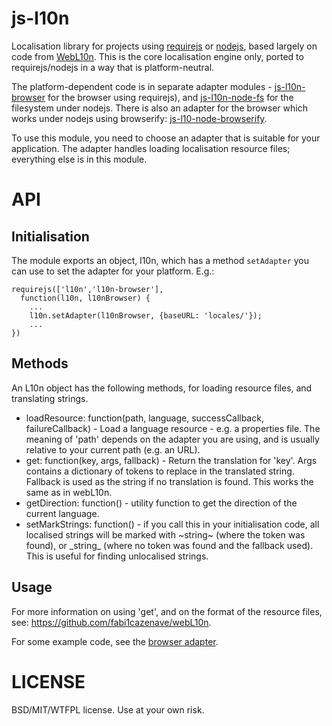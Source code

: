 js-l10n
=======

Localisation library for projects using [requirejs](http://requirejs.org/) or [nodejs](http://nodejs.org/), based largely on code from [WebL10n](https://github.com/fabi1cazenave/webL10n). This is the core localisation engine only, ported to requirejs/nodejs in a way that is platform-neutral.

The platform-dependent code is in separate adapter modules - [js-l10n-browser](https://github.com/highfellow/js-l10n-browser) for the browser using requirejs), and [js-l10n-node-fs](https://github.com/highfellow/js-l10n-node-fs) for the filesystem under nodejs. There is also an adapter for the browser which works under nodejs using browserify: [js-l10-node-browserify](https://github.com/highfellow/js-l10n-node-browserify).

To use this module, you need to choose an adapter that is suitable for your application. The adapter handles loading localisation resource files; everything else is in this module.

API
===

Initialisation
--------------

The module exports an object, l10n, which has a method `setAdapter` you can use to set the adapter for your platform. E.g.:

```
requirejs(['l10n','l10n-browser'],
  function(l10n, l10nBrowser) {
    ...
    l10n.setAdapter(l10nBrowser, {baseURL: 'locales/'});
    ...
})
```

Methods
-------

An L10n object has the following methods, for loading resource files, and translating strings.

  * loadResource: function(path, language, successCallback, failureCallback) - Load a language resource - e.g. a properties file. The meaning of 'path' depends on the adapter you are using, and is usually relative to your current path (e.g. an URL).
  * get: function(key, args, fallback) - Return the translation for 'key'. Args contains a dictionary of tokens to replace in the translated string. Fallback is used as the string if no translation is found. This works the same as in webL10n.
  * getDirection: function() - utility function to get the direction of the current language.
  * setMarkStrings: function() - if you call this in your initialisation code, all localised strings will be marked with ~string~ (where the token was found), or \_string\_ (where no token was found and the fallback used). This is useful for finding unlocalised strings.

Usage
-----

For more information on using 'get', and on the format of the resource files, see: <https://github.com/fabi1cazenave/webL10n>.

For some example code, see the [browser adapter](https://github.com/highfellow/js-l10n-browser).

LICENSE
=======

BSD/MIT/WTFPL license. Use at your own risk.
